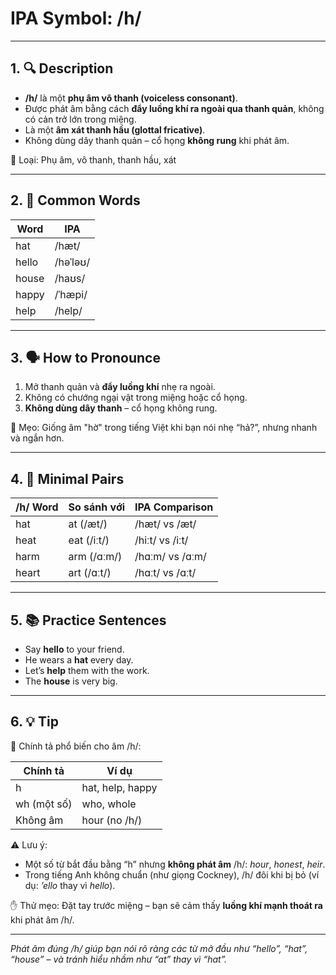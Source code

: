 # IPA Symbol: /h/

---

## 1. 🔍 Description

- **/h/** là một **phụ âm vô thanh (voiceless consonant)**.
- Được phát âm bằng cách **đẩy luồng khí ra ngoài qua thanh quản**, không có cản trở lớn trong miệng.
- Là một **âm xát thanh hầu (glottal fricative)**.
- Không dùng dây thanh quản – cổ họng **không rung** khi phát âm.

📍 Loại: Phụ âm, vô thanh, thanh hầu, xát

---

## 2. 📝 Common Words

| Word     | IPA         |
|----------|-------------|
| hat      | /hæt/       |
| hello    | /həˈləʊ/    |
| house    | /haʊs/      |
| happy    | /ˈhæpi/     |
| help     | /help/      |

---

## 3. 🗣️ How to Pronounce

1. Mở thanh quản và **đẩy luồng khí** nhẹ ra ngoài.
2. Không có chướng ngại vật trong miệng hoặc cổ họng.
3. **Không dùng dây thanh** – cổ họng không rung.

🧠 Mẹo: Giống âm "hờ" trong tiếng Việt khi bạn nói nhẹ “hả?”, nhưng nhanh và ngắn hơn.

---

## 4. 🎯 Minimal Pairs

| /h/ Word | So sánh với | IPA Comparison     |
|----------|--------------|--------------------|
| hat      | at (/æt/)    | /hæt/ vs /æt/      |
| heat     | eat (/iːt/)  | /hiːt/ vs /iːt/    |
| harm     | arm (/ɑːm/)  | /hɑːm/ vs /ɑːm/    |
| heart    | art (/ɑːt/)  | /hɑːt/ vs /ɑːt/    |

---

## 5. 📚 Practice Sentences

- Say **hello** to your friend.
- He wears a **hat** every day.
- Let’s **help** them with the work.
- The **house** is very big.

---

## 6. 💡 Tip

📌 Chính tả phổ biến cho âm /h/:

| Chính tả | Ví dụ             |
|----------|-------------------|
| h        | hat, help, happy  |
| wh (một số) | who, whole     |
| Không âm | hour (no /h/)     |

⚠️ Lưu ý:  
- Một số từ bắt đầu bằng “h” nhưng **không phát âm** /h/: *hour*, *honest*, *heir*.  
- Trong tiếng Anh không chuẩn (như giọng Cockney), /h/ đôi khi bị bỏ (ví dụ: *’ello* thay vì *hello*).

✋ Thử mẹo: Đặt tay trước miệng – bạn sẽ cảm thấy **luồng khí mạnh thoát ra** khi phát âm /h/.

---

*Phát âm đúng /h/ giúp bạn nói rõ ràng các từ mở đầu như “hello”, “hat”, “house” – và tránh hiểu nhầm như “at” thay vì “hat”.*


